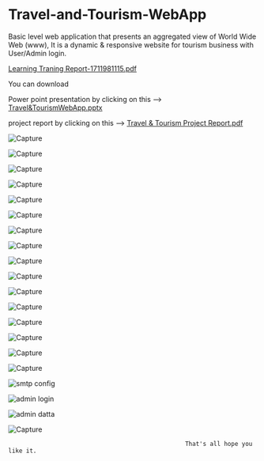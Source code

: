 # Travel-and-Tourism-WebApp
Basic level web application that presents an aggregated view of World Wide Web (www), It is a dynamic & responsive website for tourism business with User/Admin login.

[Learning Traning Report-1711981115.pdf](https://github.com/harshthakur548/Travel-and-Tourism-WebApp/files/6872121/Learning.Traning.Report-1711981115.pdf)

You can download

Power point presentation by clicking on this --> [Travel&TourismWebApp.pptx](https://github.com/harshthakur548/Travel-and-Tourism-WebApp/files/6872117/Travel.TourismWebApp.pptx)

project report by clicking on this --> [Travel & Tourism Project Report.pdf](https://github.com/harshthakur548/Travel-and-Tourism-WebApp/files/6872096/Travel.Tourism.Project.Report.pdf)


![Capture](https://user-images.githubusercontent.com/48183983/126862190-856082b2-d96c-4add-8639-a283bb398a3b.PNG)



![Capture](https://user-images.githubusercontent.com/48183983/126862274-bd256b5b-ab16-4d82-b790-b1d71438b50c.PNG)



![Capture](https://user-images.githubusercontent.com/48183983/126862322-90cb8845-0b5d-487a-af0a-f0c170115182.PNG)



![Capture](https://user-images.githubusercontent.com/48183983/126862398-9b855f7b-8bbf-43e9-b70a-c5adac1b0da0.PNG)



![Capture](https://user-images.githubusercontent.com/48183983/126862418-92e40e44-bc49-42f3-a37e-fa5fd4079dca.PNG)



![Capture](https://user-images.githubusercontent.com/48183983/126862437-86af5bc0-3bc7-4fb6-9c30-45d973b83084.PNG)



![Capture](https://user-images.githubusercontent.com/48183983/126862450-457a5d32-1083-47c7-9e3e-e9f6eb0d52ab.PNG)



![Capture](https://user-images.githubusercontent.com/48183983/126862469-b1973777-5281-468c-adb5-1719e3a0c4e1.PNG)



![Capture](https://user-images.githubusercontent.com/48183983/126862481-9b0bc5c2-f205-4a36-8426-9e40393acce7.PNG)



![Capture](https://user-images.githubusercontent.com/48183983/126862493-80311d54-424f-45cf-864b-42745973de72.PNG)



![Capture](https://user-images.githubusercontent.com/48183983/126862500-3d91359f-81de-4113-88d9-768a0d77906f.PNG)



![Capture](https://user-images.githubusercontent.com/48183983/126862517-ab498c91-0063-4e29-bdb1-f0ac1ce1e950.PNG)



![Capture](https://user-images.githubusercontent.com/48183983/126862539-a52c62f1-b3f9-48a4-93c9-9cf44bf0dc3a.PNG)



![Capture](https://user-images.githubusercontent.com/48183983/126862553-40eb52fc-1fbc-43df-aee3-c46b3e4c472c.PNG)



![Capture](https://user-images.githubusercontent.com/48183983/126862559-58ac25b7-3f0b-497a-8e72-8f6ac5e5f770.PNG)



![Capture](https://user-images.githubusercontent.com/48183983/126862571-0d173e27-119b-4a1e-b690-ee3a54cb9d71.PNG)



![smtp config](https://user-images.githubusercontent.com/48183983/126872501-97f18ea9-8699-4c8c-acdb-24bd5c279350.PNG)



![admin login](https://user-images.githubusercontent.com/48183983/126872429-3913f3e1-7590-4d40-8711-e76bb80e1370.PNG)



![admin datta ](https://user-images.githubusercontent.com/48183983/126872434-f2d6b10c-d815-461f-8731-465b976c8818.PNG)



![Capture](https://user-images.githubusercontent.com/48183983/126862588-9ee9c6a4-c0ea-4c7a-9588-629dd2a388ea.PNG)


                                                      That's all hope you like it.
